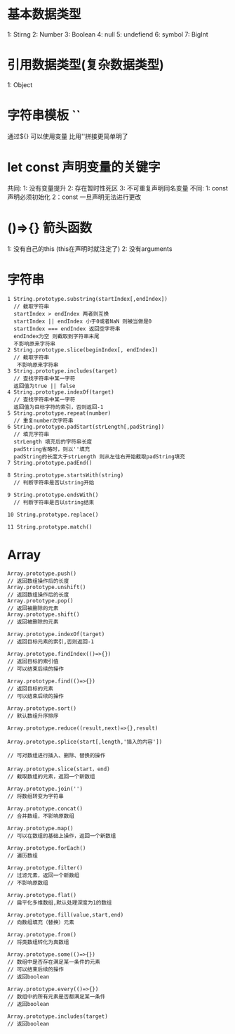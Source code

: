 # 基本数据类型
1: Stirng
2: Number
3: Boolean
4: null
5: undefiend
6: symbol
7: BigInt

# 引用数据类型(复杂数据类型)
1: Object

#  字符串模板 ``
通过${} 可以使用变量 比用''拼接更简单明了

#  let const 声明变量的关键字

共同:
1: 没有变量提升
2: 存在暂时性死区
3: 不可重复声明同名变量 
不同:
1: const 声明必须初始化
2：const 一旦声明无法进行更改

#  ()=>{} 箭头函数

1: 没有自己的this (this在声明时就注定了)
2: 没有arguments


# 字符串
```
1 String.prototype.substring(startIndex[,endIndex])
  // 截取字符串
  startIndex > endIndex 两者则互换
  startIndex || endIndex 小于0或者NaN 则被当做是0
  startIndex === endIndex 返回空字符串
  endIndex为空 则截取到字符串末尾
  不影响原来字符串
2 String.prototype.slice(beginIndex[, endIndex])
  // 截取字符串
   不影响原来字符串
3 String.prototype.includes(target) 
  // 查找字符串中某一字符 
  返回值为true || false
4 String.prototype.indexOf(target)
  // 查找字符串中某一字符 
  返回值为目标字符的索引，否则返回-1
5 String.prototype.repeat(number)
  // 重复number次字符串
6 String.prototype.padStart(strLength[,padString])
  // 填充字符串
  strLength 填充后的字符串长度
  padString省略时，则以''填充
  padString的长度大于strLength 则从左往右开始截取padString填充
7 String.prototype.padEnd()

8 String.prototype.startsWith(string)
  // 判断字符串是否以string开始

9 String.prototype.endsWith()
  // 判断字符串是否以string结束

10 String.prototype.replace()

11 String.prototype.match()

```

# Array
```
Array.prototype.push()
// 返回数组操作后的长度
Array.prototype.unshift()
// 返回数组操作后的长度
Array.prototype.pop()
// 返回被删除的元素
Array.prototype.shift()
// 返回被删除的元素

Array.prototype.indexOf(target)
// 返回目标元素的索引,否则返回-1

Array.prototype.findIndex(()=>{})
// 返回目标的索引值
// 可以结束后续的操作

Array.prototype.find(()=>{})
// 返回目标的元素
// 可以结束后续的操作

Array.prototype.sort()
// 默认数组升序排序

Array.prototype.reduce((result,next)=>{},result)

Array.prototype.splice(start[,length,'插入的内容'])

// 可对数组进行插入、删除、替换的操作

Array.prototype.slice(start，end)
// 截取数组的元素，返回一个新数组

Array.prototype.join('')
// 将数组转变为字符串

Array.prototype.concat()
// 合并数组，不影响原数组

Array.prototype.map()
// 可以在数组的基础上操作，返回一个新数组

Array.prototype.forEach()
// 遍历数组

Array.prototype.filter()
// 过滤元素，返回一个新数组
// 不影响原数组

Array.prototype.flat()
// 扁平化多维数组,默认处理深度为1的数组

Array.prototype.fill(value,start,end)
// 向数组填充（替换）元素

Array.prototype.from()
// 将类数组转化为真数组

Array.prototype.some(()=>{})
// 数组中是否存在满足某一条件的元素
// 可以结束后续的操作
// 返回boolean

Array.prototype.every(()=>{})
// 数组中的所有元素是否都满足某一条件
// 返回boolean

Array.prototype.includes(target)
// 返回boolean
```
